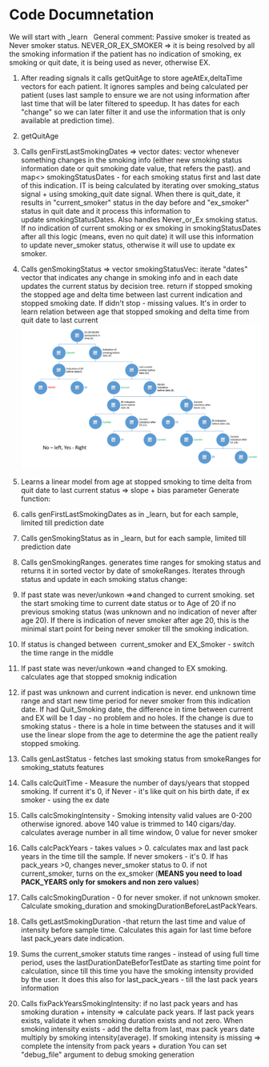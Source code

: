 # Code Documnetation
We will start with _learn
 
General comment: Passive smoker is treated as Never smoker status.
NEVER_OR_EX_SMOKER => it is being resolved by all the smoking information if the patient has no indication of smoking, ex smoking or quit date, it is being used as never, otherwise EX.
1. After reading signals it calls getQuitAge to store ageAtEx,deltaTime vectors for each patient. It ignores samples and being calculated per patient (uses last sample to ensure we are not using information after last time that will be later filtered to speedup. It has dates for each "change" so we can later filter it and use the information that is only available at prediction time).
  
1. getQuitAge
    
1. Calls genFirstLastSmokingDates => vector<int> dates: vector whenever something changes in the smoking info (either new smoking status information date or quit smoking date value, that refers the past). and map<> smokingStatusDates - for each smoking status first and last date of this indication. IT is being calculated by iterating over smoking_status signal + using smoking_quit date signal. When there is quit_date, it results in "current_smoker" status in the day before and "ex_smoker" status in quit date and it process this information to update smokingStatusDates. Also handles Never_or_Ex smoking status. If no indication of current smoking or ex smoking in smokingStatusDates after all this logic (means, even no quit date) it will use this information to update never_smoker status, otherwise it will use to update ex smoker.
    
2. Calls genSmokingStatus => vector smokingStatusVec: iterate "dates" vector that indicates any change in smoking info and in each date updates the current status by decision tree. return if stopped smoking the stopped age and delta time between last current indication and stopped smoking date. If didn't stop - missing values. It's in order to learn relation between age that stopped smoking and delta time from quit date to last current<img src="../../../../attachments/12943639/12943648.png"/>
    
3. Learns a linear model from age at stopped smoking to time delta from quit date to last current status => slope + bias parameter
Generate function:
1. calls genFirstLastSmokingDates as in _learn, but for each sample, limited till prediction date
2. Calls genSmokingStatus as in _learn, but for each sample, limited till prediction date
3. Calls genSmokingRanges. generates time ranges for smoking status and returns it in sorted vector by date of smokeRanges. Iterates through status and update in each smoking status change:
  
1. If past state was never/unkown =>and changed to current smoking. set the start smoking time to current date status or to Age of 20 if no previous smoking status (was unknown and no indication of never after age 20). If there is indication of never smoker after age 20, this is the minimal start point for being never smoker till the smoking indication.
  
2. If status is changed between  current_smoker and EX_Smoker - switch the time range in the middle 
  
3. If past state was never/unkown =>and changed to EX smoking. calculates age that stopped smoknig indication
  
4. if past was unknown and current indication is never. end unknown time range and start new time period for never smoker from this indication date. If had Quit_Smoking date, the difference in time between current and EX will be 1 day - no problem and no holes. If the change is due to smoking status - there is a hole in time between the statuses and it will use the linear slope from the age to determine the age the patient really stopped smoking. 
4. Calls genLastStatus - fetches last smoking status from smokeRanges for smoking_statuts features
5. Calls calcQuitTime - Measure the number of days/years that stopped smoking. If current it's 0, if Never - it's like quit on his birth date, if ex smoker - using the ex date
6. Calls calcSmokingIntensity - Smoking intensity valid values are 0-200 otherwise ignored. above 140 value is trimmed to 140 cigars/day.  calculates average number in all time window, 0 value for never smoker
7. Calls calcPackYears - takes values > 0. calculates max and last pack years in the time till the sample. If never smokers - it's 0. If has pack_years >0, changes never_smoker status to 0. if not current_smoker, turns on the ex_smoker (**MEANS you need to load PACK_YEARS only for smokers and non zero values**)
8. Calls calcSmokingDuration - 0 for never smoker. if not unknown smoker. Calculate smoking_duration and smokingDurationBeforeLastPackYears. 
  
1. Calls getLastSmokingDuration -that return the last time and value of intensity before sample time. Calculates this again for last time before last pack_years date indication. 
  
2. Sums the current_smoker statuts time ranges - instead of using full time period, uses the lastDurationDateBeforTestDate as starting time point for calculation, since till this time you have the smoking intensity provided by the user. It does this also for last_pack_years - till the last pack years information
2. Calls fixPackYearsSmokingIntensity: if no last pack years and has smoking duration + intensity => calculate pack years. If last pack years exists, validate it when smoking duration exists and not zero. When smoking intensity exists - add the delta from last, max pack years date multiply by smoking intensity(average). If smoking intensity is missing => complete the intensity from pack years + duration
You can set "debug_file" argument to debug smoking generation
 
